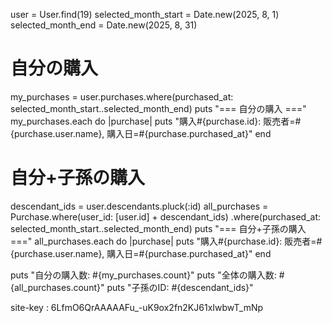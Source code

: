 user = User.find(19)
selected_month_start = Date.new(2025, 8, 1)
selected_month_end = Date.new(2025, 8, 31)

# 自分の購入
my_purchases = user.purchases.where(purchased_at: selected_month_start..selected_month_end)
puts "=== 自分の購入 ==="
my_purchases.each do |purchase|
  puts "購入#{purchase.id}: 販売者=#{purchase.user.name}, 購入日=#{purchase.purchased_at}"
end

# 自分+子孫の購入
descendant_ids = user.descendants.pluck(:id)
all_purchases = Purchase.where(user_id: [user.id] + descendant_ids)
                       .where(purchased_at: selected_month_start..selected_month_end)
puts "=== 自分+子孫の購入 ==="
all_purchases.each do |purchase|
  puts "購入#{purchase.id}: 販売者=#{purchase.user.name}, 購入日=#{purchase.purchased_at}"
end

puts "自分の購入数: #{my_purchases.count}"
puts "全体の購入数: #{all_purchases.count}"
puts "子孫のID: #{descendant_ids}"




site-key : 6LfmO6QrAAAAAFu_-uK9ox2fn2KJ61xIwbwT_mNp



